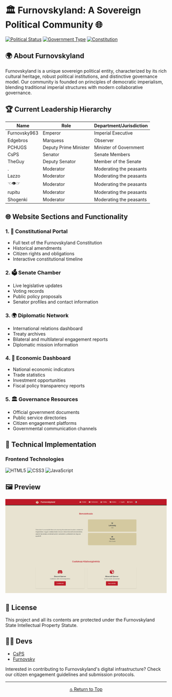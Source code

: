 # 🏛️ Furnovskyland: A Sovereign Political Community 🌐

[![Political Status](https://img.shields.io/badge/Status-Sovereign%20State-darkgreen?style=for-the-badge)](STATUS)
[![Government Type](https://img.shields.io/badge/Government-Imperial%20Senate-purple?style=for-the-badge)](GOVERNMENT)
[![Constitution](https://img.shields.io/badge/Constitution-Ratified-blue?style=for-the-badge)](CONSTITUTION)

## 🌍 About Furnovskyland

Furnovskyland is a unique sovereign political entity, characterized by its rich cultural heritage, robust political institutions, and distinctive governance model. Our community is founded on principles of democratic imperialism, blending traditional imperial structures with modern collaborative governance.

## 🏆 Current Leadership Hierarchy

| Name | Role | Department/Jurisdiction |
|------|------|-------------------------|
| Furnovsky963 | Emperor | Imperial Executive |
| Edgebros | Marquess | Observer |
| PCHUGS | Deputy Prime Minister | Minister of Government |
| CsPS | Senator | Senate Members |
| TheGuy | Deputy Senator | Member of the Senate |
| . | Moderator | Moderating the peasants |
| Lazzo | Moderator | Moderating the peasants |
| ☜👁☞ | Moderator | Moderating the peasants |
| rupitu | Moderator | Moderating the peasants |
| Shogenki | Moderator | Moderating the peasants |

## 🌐 Website Sections and Functionality

### 1. 📜 Constitutional Portal
- Full text of the Furnovskyland Constitution
- Historical amendments
- Citizen rights and obligations
- Interactive constitutional timeline

### 2. 🗳️ Senate Chamber
- Live legislative updates
- Voting records
- Public policy proposals
- Senator profiles and contact information

### 3. 🌍 Diplomatic Network
- International relations dashboard
- Treaty archives
- Bilateral and multilateral engagement reports
- Diplomatic mission information

### 4. 💼 Economic Dashboard
- National economic indicators
- Trade statistics
- Investment opportunities
- Fiscal policy transparency reports

### 5. 🏛️ Governance Resources
- Official government documents
- Public service directories
- Citizen engagement platforms
- Governmental communication channels

## 🔧 Technical Implementation

### Frontend Technologies
![HTML5](https://img.shields.io/badge/HTML5-E34F26?style=for-the-badge&logo=html5&logoColor=white)
![CSS3](https://img.shields.io/badge/CSS3-1572B6?style=for-the-badge&logo=css3&logoColor=white)
![JavaScript](https://img.shields.io/badge/JavaScript-F7DF1E?style=for-the-badge&logo=javascript&logoColor=black)

## 🖼️ Preview

<div align="center">
  <img src="/forras/img/preview.png" alt="Website Preview">
</div>

## 📝 License

This project and all its contents are protected under the Furnovskyland State Intellectual Property Statute.

## 🧑‍💻 Devs

* [CsPS](https://github.com/CsPS0)
* [Furnovsky](https://github.com/Furnovsky963)

Interested in contributing to Furnovskyland's digital infrastructure? Check our citizen engagement guidelines and submission protocols.

---

<div align="center">
<a href="#top">🔝 Return to Top</a>
</div>